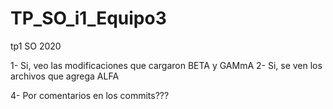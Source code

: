 # TP_SO_i1_Equipo3
tp1 SO 2020

1- Si, veo las modificaciones que cargaron BETA y GAMmA
2- Si, se ven los archivos que agrega ALFA 

4- Por comentarios en los commits???
